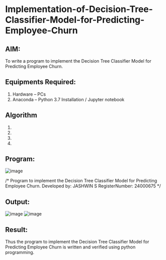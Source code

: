# Implementation-of-Decision-Tree-Classifier-Model-for-Predicting-Employee-Churn

## AIM:
To write a program to implement the Decision Tree Classifier Model for Predicting Employee Churn.

## Equipments Required:
1. Hardware – PCs
2. Anaconda – Python 3.7 Installation / Jupyter notebook

## Algorithm
1. 
2. 
3. 
4. 

## Program:
![image](https://github.com/user-attachments/assets/b6cacdd5-f5cc-4067-abe1-65f8cad581d9)


/*
Program to implement the Decision Tree Classifier Model for Predicting Employee Churn.
Developed by: JASHWIN S
RegisterNumber: 24000675 
*/


## Output:
![image](https://github.com/user-attachments/assets/a2624b27-b7ba-4d2b-9689-523b547a935d)
![image](https://github.com/user-attachments/assets/10eb99ec-f1c5-48df-81d0-5f4a90b0007c)





## Result:
Thus the program to implement the  Decision Tree Classifier Model for Predicting Employee Churn is written and verified using python programming.
